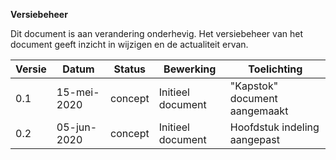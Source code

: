 **Versiebeheer**

Dit document is aan verandering onderhevig. Het versiebeheer van het document geeft inzicht in wijzigen en de actualiteit ervan.

| **Versie** | **Datum**      | **Status** | **Bewerking**                   | **Toelichting**                   |
|------------|----------------|------------|---------------------------------|-----------------------------------| 
| 0.1        | 15-mei-2020    | concept    | Initieel document               | "Kapstok" document aangemaakt     |
| 0.2        | 05-jun-2020    | concept    | Initieel document               | Hoofdstuk indeling aangepast      |
                           

